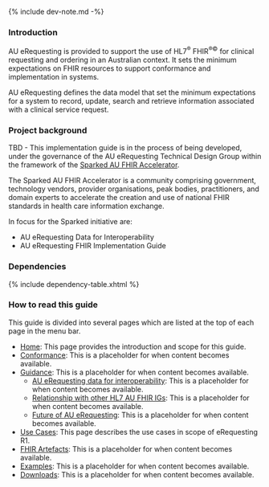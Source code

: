 {% include dev-note.md -%}

### Introduction
AU eRequesting is provided to support the use of HL7<sup>&reg;</sup> FHIR<sup>&reg;&copy;</sup> for clinical requesting and ordering in an Australian context. It sets the minimum expectations on FHIR resources to support conformance and implementation in systems.

AU eRequesting defines the data model that set the minimum expectations for a system to record, update, search and retrieve information associated with a clinical service request. 

### Project background

TBD - This implementation guide is in the process of being developed, under the governance of the AU eRequesting Technical Design Group within the framework of the [Sparked AU FHIR Accelerator](https://confluence.hl7.org/display/HA/Sparked+FHIR+Accelerator). 

The Sparked AU FHIR Accelerator is a community comprising government, technology vendors, provider organisations, peak bodies, practitioners, and domain experts to accelerate the creation and use of national FHIR standards in health care information exchange.

In focus for the Sparked initiative are:
- AU eRequesting Data for Interoperability
- AU eRequesting FHIR Implementation Guide

### Dependencies

{% include dependency-table.xhtml %}

### How to read this guide

This guide is divided into several pages which are listed at the top of each page in the menu bar.

- [Home](index.html): This page provides the introduction and scope for this guide.
- [Conformance](conformance.html): This is a placeholder for when content becomes available.
- [Guidance](guidance.html): This is a placeholder for when content becomes available.
  - [AU eRequesting data for interoperability](aureqdi.html): This is a placeholder for when content becomes available.
  - [Relationship with other HL7 AU FHIR IGs](relationship.html): This is a placeholder for when content becomes available.
  - [Future of AU eRequesting](erequesting-future.html): This is a placeholder for when content becomes available.
- [Use Cases](use-cases.html): This page describes the use cases in scope of eRequesting R1. 
- [FHIR Artefacts](artifacts.html): This is a placeholder for when content becomes available.
- [Examples](examples.html): This is a placeholder for when content becomes available.
- [Downloads](downloads.html): This is a placeholder for when content becomes available.


